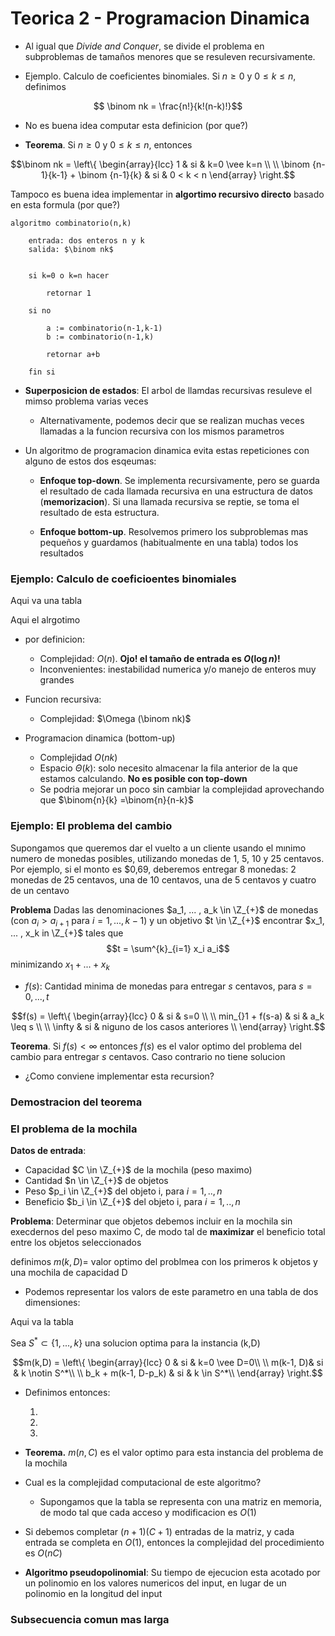 # Teorica 2 - Programacion Dinamica

- Al igual que _Divide and Conquer_, se divide el problema en subproblemas de tamaños menores que se resuleven recursivamente.

- Ejemplo. Calculo de coeficientes binomiales. Si $n \geq 0$ y $0 \leq k \leq n$, definimos

$$ \binom nk = \frac{n!}{k!(n-k)!}$$

- No es buena idea computar esta definicion (por que?)

- **Teorema**. Si $n \geq 0$ y $0 \leq k \leq n$, entonces

$$\binom nk = \left\{ \begin{array}{lcc} 1 & si & k=0 \vee k=n \\ \\ \binom {n-1}{k-1} + \binom {n-1}{k} & si & 0 < k < n \end{array} \right.$$

Tampoco es buena idea implementar in **algortimo recursivo directo** basado en esta formula (por que?)

```
algoritmo combinatorio(n,k)

    entrada: dos enteros n y k
    salida: $\binom nk$


    si k=0 o k=n hacer

        retornar 1

    si no

        a := combinatorio(n-1,k-1) 
        b := combinatorio(n-1,k)

        retornar a+b

    fin si
```

- **Superposicion de estados**: El arbol de llamdas recursivas resuleve el mimso problema varias veces

  - Alternativamente, podemos decir que se realizan muchas veces llamadas a la funcion recursiva con los mismos parametros

- Un algoritmo de programacion dinamica evita estas repeticiones con alguno de estos dos esqeumas:

  - **Enfoque top-down**. Se implementa recursivamente, pero se guarda el resultado de cada llamada recursiva en una estructura de datos (**memorizacion**). Si una llamada recursiva se reptie, se toma el resultado de esta estructura.

  - **Enfoque bottom-up**. Resolvemos primero los subproblemas mas pequeños y guardamos (habitualmente en una tabla) todos los resultados

### Ejemplo: Calculo de coeficioentes binomiales

Aqui va una tabla

Aqui el alrgotimo

- por definicion:
  - Complejidad: $O(n)$. **Ojo! el tamaño de entrada es $O(\log n)$!**
  - Inconvenientes: inestabilidad numerica y/o manejo de enteros muy grandes

- Funcion recursiva:
  - Complejidad: $\Omega (\binom nk)$

- Programacion dinamica (bottom-up)
  - Complejidad $O(nk)$
  - Espacio $\Theta(k)$: solo necesito almacenar la fila anterior de la que estamos calculando. **No es posible con top-down**
  - Se podria mejorar un poco sin cambiar la complejidad aprovechando que $\binom{n}{k} =\binom{n}{n-k}$

### Ejemplo: El problema del cambio

Supongamos que queremos dar el vuelto a un cliente usando
el mınimo numero de monedas posibles, utilizando monedas
de 1, 5, 10 y 25 centavos. Por ejemplo, si el monto es $0,69,
deberemos entregar 8 monedas: 2 monedas de 25 centavos,
una de 10 centavos, una de 5 centavos y cuatro de un
centavo

**Problema** Dadas las denominaciones $a_1, ... , a_k \in \Z_{+}$ de monedas (con $a_i > a_{i+1}$ para $i=1,...,k-1$) y un objetivo $t \in \Z_{+}$ encontrar $x_1, ... , x_k in \Z_{+}$ tales que $$t = \sum^{k}_{i=1} x_i a_i$$ minimizando $x_1 + ... + x_k$

- $f(s)$: Cantidad minima de monedas para entregar _s_ centavos, para $s = 0,...,t$

$$f(s) = \left\{ \begin{array}{lcc}
0 & si & s=0 \\
\\ min_{}1 + f(s-a) & si & a_k \leq s \\
\\ \infty & si & niguno de los casos anteriores \\
\end{array} \right.$$

**Teorema**. Si $f(s) < \infty$ entonces $f(s)$ es el valor optimo del problema del cambio para entregar _s_ centavos. Caso contrario no tiene solucion

- ¿Como conviene implementar esta recursion?

### Demostracion del teorema

### El problema de la mochila

**Datos de entrada**:
- Capacidad $C \in \Z_{+}$ de la mochila (peso maximo)
- Cantidad $n \in \Z_{+}$ de objetos
- Peso $p_i \in \Z_{+}$ del objeto i, para $i = 1,..,n$
- Beneficio $b_i \in \Z_{+}$ del objeto i, para $i = 1,..,n$

**Problema**: Determinar que objetos debemos incluir en la mochila sin execdernos del peso maximo C, de modo tal de **maximizar** el beneficio total entre los objetos seleccionados

definimos $m(k,D) =$ valor optimo del problmea con los primeros k objetos y una mochila de capacidad D

- Podemos representar los valors de este parametro en una tabla de dos dimensiones:

Aqui va la tabla

Sea $S^* \subset \{1, ..., k\}$ una solucion optima para la instancia (k,D)

$$m(k,D) = \left\{ \begin{array}{lcc}
0 & si & k=0 \vee D=0\\
\\ m(k-1, D)& si & k \notin S^*\\
\\ b_k + m(k-1, D-p_k) & si & k \in S^*\\
\end{array} \right.$$

- Definimos entonces:

    1.
    2.
    3.

- **Teorema.** $m(n,C)$ es el valor optimo para esta instancia del problema de la mochila

- Cual es la complejidad computacional de este algoritmo?
    - Supongamos que la tabla se representa con una matriz en memoria, de modo tal que cada acceso y modificacion es $O(1)$

- Si debemos completar $(n+1)(C+1)$ entradas de la matriz, y cada entrada se completa en $O(1)$, entonces la complejidad del procedimiento es $O(nC)$

- **Algoritmo pseudopolinomial**: Su tiempo de ejecucion esta
acotado por un polinomio en los valores numericos del input,
en lugar de un polinomio en la longitud del input

### Subsecuencia comun mas larga
